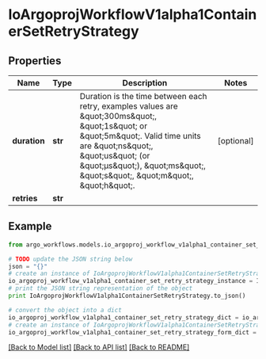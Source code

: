 # IoArgoprojWorkflowV1alpha1ContainerSetRetryStrategy


## Properties

Name | Type | Description | Notes
------------ | ------------- | ------------- | -------------
**duration** | **str** | Duration is the time between each retry, examples values are \&quot;300ms\&quot;, \&quot;1s\&quot; or \&quot;5m\&quot;. Valid time units are \&quot;ns\&quot;, \&quot;us\&quot; (or \&quot;µs\&quot;), \&quot;ms\&quot;, \&quot;s\&quot;, \&quot;m\&quot;, \&quot;h\&quot;. | [optional] 
**retries** | **str** |  | 

## Example

```python
from argo_workflows.models.io_argoproj_workflow_v1alpha1_container_set_retry_strategy import IoArgoprojWorkflowV1alpha1ContainerSetRetryStrategy

# TODO update the JSON string below
json = "{}"
# create an instance of IoArgoprojWorkflowV1alpha1ContainerSetRetryStrategy from a JSON string
io_argoproj_workflow_v1alpha1_container_set_retry_strategy_instance = IoArgoprojWorkflowV1alpha1ContainerSetRetryStrategy.from_json(json)
# print the JSON string representation of the object
print IoArgoprojWorkflowV1alpha1ContainerSetRetryStrategy.to_json()

# convert the object into a dict
io_argoproj_workflow_v1alpha1_container_set_retry_strategy_dict = io_argoproj_workflow_v1alpha1_container_set_retry_strategy_instance.to_dict()
# create an instance of IoArgoprojWorkflowV1alpha1ContainerSetRetryStrategy from a dict
io_argoproj_workflow_v1alpha1_container_set_retry_strategy_form_dict = io_argoproj_workflow_v1alpha1_container_set_retry_strategy.from_dict(io_argoproj_workflow_v1alpha1_container_set_retry_strategy_dict)
```
[[Back to Model list]](../README.md#documentation-for-models) [[Back to API list]](../README.md#documentation-for-api-endpoints) [[Back to README]](../README.md)


